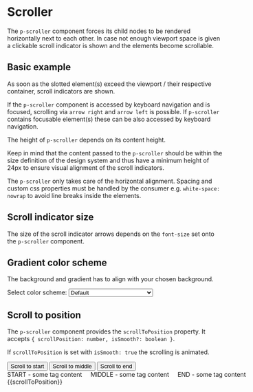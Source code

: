 # Scroller

The `p-scroller` component forces its child nodes to be rendered horizontally next to each other. In case not enough
viewport space is given a clickable scroll indicator is shown and the elements become scrollable.

<TableOfContents></TableOfContents>

## Basic example

As soon as the slotted element(s) exceed the viewport / their respective container, scroll indicators are shown.

If the `p-scroller` component is accessed by keyboard navigation and is focused, scrolling via `arrow right` and
`arrow left` is possible. If `p-scroller` contains focusable element(s) these can be also accessed by keyboard
navigation.

<Playground :markup="basicTagMarkup" :config="config"></Playground>

The height of `p-scroller` depends on its content height.

Keep in mind that the content passed to the `p-scroller` should be within the size definition of the design system and
thus have a minimum height of 24px to ensure visual alignment of the scroll indicators.

The `p-scroller` only takes care of the horizontal alignment. Spacing and custom css properties must be handled by the
consumer e.g. `white-space: nowrap` to avoid line breaks inside the elements.

<Playground :markup="basicTagDismissibleMarkup" :config="config"></Playground>

## Scroll indicator size

The size of the scroll indicator arrows depends on the `font-size` set onto the `p-scroller` component.

<Playground :markup="scrollIndicatorSize" :config="config"></Playground>

## Gradient color scheme

The background and gradient has to align with your chosen background.

<Playground :markup="gradientMarkup" :config="{ ...config, colorScheme: gradientColorScheme }">
  <label>
    <p-text :theme="theme">Select color scheme:</p-text>
    <select v-model="gradientColorScheme" aria-label="Select color scheme">
      <option disabled>Select gradient-color-scheme</option>
      <option value="default">Default</option>
      <option value="surface">Surface</option>
    </select>
  </label>
</Playground>

## Scroll to position

The `p-scroller` component provides the `scrollToPosition` property. It accepts
`{ scrollPosition: number, isSmooth?: boolean }`.

If `scrollToPosition` is set with `isSmooth: true` the scrolling is animated.

<Playground :frameworkMarkup="codeExample" :config="{ themable: false }">
  <button id="start" @click="scrollToPosition = '{scrollPosition: 0, isSmooth: true }'">Scroll to start</button>
  <button id="middle" @click="scrollToPosition = '{scrollPosition: 220, isSmooth: true }'">Scroll to middle</button>
  <button id="end" @click="scrollToPosition = '{scrollPosition: 720, isSmooth: true }'">Scroll to end</button>

  <div style="max-width: 400px">
    <p-scroller class="scroller" :scroll-to-position="scrollToPosition" style="white-space: nowrap">
      <p-tag-dismissible>START - some tag content</p-tag-dismissible>
      <p-tag-dismissible>MIDDLE - some tag content</p-tag-dismissible>
      <p-tag-dismissible>END - some tag content</p-tag-dismissible>
    </p-scroller>
    <p-text :theme="theme">{{scrollToPosition}}</p-text>
  </div>
</Playground>

<script lang="ts">
import Vue from 'vue';
import Component from 'vue-class-component';
import { getScrollerCodeSamples } from '@porsche-design-system/shared';
import type { Theme } from '@/models';
  
@Component
export default class Code extends Vue {
  config = { themeable: true };

  get theme(): Theme {
    return this.$store.getters.theme;
  }

  gradientColorScheme = 'surface';
  scrollIndicatorPosition = 'top';

  scrollToPosition = '{scrollPosition: 220}';

  codeExample = getScrollerCodeSamples();

  basicTagMarkup = `<div style="max-width: 600px">
  <p-scroller>
    <p-tag color="neutral-contrast-high">
      <button type="button">Some tag content</button>
    </p-tag>
    <p-tag color="notification-neutral">
      <button type="button">Some tag content</button>
    </p-tag>
    <p-tag color="notification-warning">
      <button type="button">Some tag content</button>
    </p-tag>
    <p-tag color="neutral-contrast-high">
      <button type="button">Some tag content</button>
    </p-tag>
    <p-tag color="notification-neutral">
      <button type="button">Some tag content</button>
    </p-tag>
    <p-tag color="notification-warning">
      <button type="button">Some tag content</button>
    </p-tag>
    <p-tag color="neutral-contrast-high">
      <button type="button">Some tag content</button>
    </p-tag>
    <p-tag color="notification-neutral">
      <button type="button">Some tag content</button>
    </p-tag>
  </p-scroller>
</div>`;

  basicTagDismissibleMarkup = `<div style="max-width: 600px">
  <p-scroller style="white-space: nowrap">
    <p-tag-dismissible>Some tag content</p-tag-dismissible>
    <p-tag-dismissible>Some tag content</p-tag-dismissible>
    <p-tag-dismissible>Some tag content</p-tag-dismissible>
    <p-tag-dismissible>Some tag content</p-tag-dismissible>
    <p-tag-dismissible>Some tag content</p-tag-dismissible>
  </p-scroller>
</div>`;

  scrollIndicatorSize = `<div style="max-width: 600px">
  <p-scroller style="font-size: 24px; white-space: nowrap">
    <p-tag-dismissible>Some tag content</p-tag-dismissible>
    <p-tag-dismissible>Some tag content</p-tag-dismissible>
    <p-tag-dismissible>Some tag content</p-tag-dismissible>
    <p-tag-dismissible>Some tag content</p-tag-dismissible>
    <p-tag-dismissible>Some tag content</p-tag-dismissible>
    <p-tag-dismissible>Some tag content</p-tag-dismissible>
    <p-tag-dismissible>Some tag content</p-tag-dismissible>
    <p-tag-dismissible>Some tag content</p-tag-dismissible>
  </p-scroller>
</div>`;

  get gradientMarkup() {
    return `<div style="max-width: 600px">
  <p-scroller gradient-color-scheme="${this.gradientColorScheme}" style="white-space: nowrap">
    <p-tag color="neutral-contrast-high">
      <button type="button">Some tag content</button>
    </p-tag>
    <p-tag color="notification-neutral">
      <button type="button">Some tag content</button>
    </p-tag>
    <p-tag color="notification-warning">
      <button type="button">Some tag content</button>
    </p-tag>
    <p-tag color="neutral-contrast-high">
      <button type="button">Some tag content</button>
    </p-tag>
    <p-tag color="notification-neutral">
      <button type="button">Some tag content</button>
    </p-tag>
    <p-tag color="notification-warning">
      <button type="button">Some tag content</button>
    </p-tag>
    <p-tag color="neutral-contrast-high">
      <button type="button">Some tag content</button>
    </p-tag>
    <p-tag color="notification-neutral">
      <button type="button">Some tag content</button>
    </p-tag>
  </p-scroller>
</div>`;
  }
}

</script>

<style lang="scss">
  p-scroller > * {
    &:not(:last-child) {
      margin-right: 1rem;
    }
  }

  .demo > button {
    margin: 0 1rem 1rem 0;
  }
</style>
